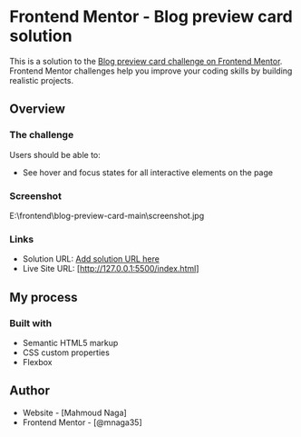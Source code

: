 # Frontend Mentor - Blog preview card solution

This is a solution to the [Blog preview card challenge on Frontend Mentor](https://www.frontendmentor.io/challenges/blog-preview-card-ckPaj01IcS). Frontend Mentor challenges help you improve your coding skills by building realistic projects. 


## Overview

### The challenge

Users should be able to:

- See hover and focus states for all interactive elements on the page

### Screenshot
 E:\frontend\blog-preview-card-main\screenshot.jpg

### Links

- Solution URL: [Add solution URL here](https://your-solution-url.com)
- Live Site URL: [http://127.0.0.1:5500/index.html]

## My process

### Built with

- Semantic HTML5 markup
- CSS custom properties
- Flexbox


## Author

- Website - [Mahmoud Naga]
- Frontend Mentor - [@mnaga35]


